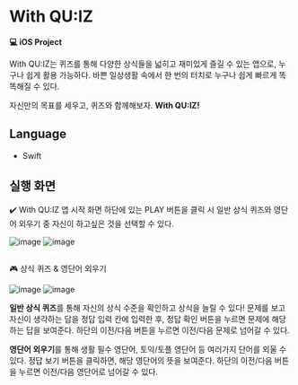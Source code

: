 # With QU:IZ
**💻 iOS Project**


With QU:IZ는 퀴즈를 통해 다양한 상식들을 넓히고 재미있게 즐길 수 있는 앱으로, 누구나 쉽게 활용 가능하다.
바쁜 일상생활 속에서 한 번의 터치로 누구나 쉽게 빠르게 똑똑해질 수 있다.

자신만의 목표를 세우고, 퀴즈와 함께해보자. **With QU:IZ!**


## Language

- Swift

## 실행 화면
✔️ With QU:IZ 앱 시작 화면 하단에 있는 PLAY 버튼을 클릭 시 일반 상식 퀴즈와 영단어 외우기 중 자신이 하고싶은 것을 선택할 수 있다.

![image](https://user-images.githubusercontent.com/89003891/178270478-63ca46b6-28a7-4af1-88d8-414b56472ecd.png)
![image](https://user-images.githubusercontent.com/89003891/178270491-69036411-4990-4204-9aec-4760b4f307ba.png)

##
🎮 상식 퀴즈 & 영단어 외우기

![image](https://user-images.githubusercontent.com/89003891/178270088-31e44d6e-52b9-4167-b60d-58a906202bc9.png)
![image](https://user-images.githubusercontent.com/89003891/178270103-8da511bd-4708-4e3b-9cc6-9cd2c79e6fe6.png)

**일반 상식 퀴즈**를 통해 자신의 상식 수준을 확인하고 상식을 늘릴 수 있다! 문제를 보고 자신이 생각하는 답을 정답 입력 칸에 입력한 후, 정답 확인 버튼을 누르면 문제에 해당하는 답을 보여준다. 하단의 이전/다음 버튼을 누르면 이전/다음 문제로 넘어갈 수 있다.

**영단어 외우기**를 통해 생활 필수 영단어, 토익/토플 영단어 등 여러가지 단어를 외울 수 있다. 정답 보기 버튼을 클릭하면, 해당 영단어의 뜻을 보여준다. 하단의 이전/다음 버튼을 누르면 이전/다음 영단어로 넘어갈 수 있다.
